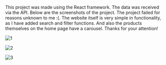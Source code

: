 This project was made using the React framework. The data was received via the API. Below are the screenshots of the project. The project failed for reasons unknown to me :(. The website itself is very simple in functionality, as I have added search and filter functions. And also the products themselves on the home page have a carousel. Thanks for your attention!



![1](https://user-images.githubusercontent.com/87561600/192197650-a9c61f2d-1c09-4b9e-b9f1-4479c7113099.jpg)

![2](https://user-images.githubusercontent.com/87561600/192197669-e6f509c7-8ac3-437c-b2de-a6f6203f0945.jpg)

![3](https://user-images.githubusercontent.com/87561600/192197675-1ea52233-6968-432e-8d39-831c1dd09091.jpg)
